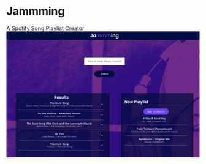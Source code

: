 # Jammming
A Spotify Song Playlist Creator
![Image](https://raw.githubusercontent.com/hazeltonbw/jamming/main/src/images/jammming.PNG) 